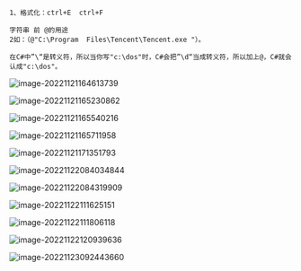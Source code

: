 ```
1、格式化：ctrl+E  ctrl+F
```

```
字符串 前 @的用途
2如：（@"C:\Program  Files\Tencent\Tencent.exe "）。

在C#中”\“是转义符，所以当你写"c:\dos"时，C#会把”\d“当成转义符，所以加上@，C#就会认成"c:\dos"。
```

![image-20221121164613739](C:/Users/11608/AppData/Roaming/Typora/typora-user-images/image-20221121164613739.png)

![image-20221121165230862](C:/Users/11608/AppData/Roaming/Typora/typora-user-images/image-20221121165230862.png)

![image-20221121165540216](C:/Users/11608/AppData/Roaming/Typora/typora-user-images/image-20221121165540216.png)

![image-20221121165711958](C:/Users/11608/AppData/Roaming/Typora/typora-user-images/image-20221121165711958.png)

![image-20221121171351793](C:/Users/11608/AppData/Roaming/Typora/typora-user-images/image-20221121171351793.png)

![image-20221122084034844](C:/Users/11608/AppData/Roaming/Typora/typora-user-images/image-20221122084034844.png)

![image-20221122084319909](C:/Users/11608/AppData/Roaming/Typora/typora-user-images/image-20221122084319909.png)

![image-20221122111625151](C:/Users/11608/AppData/Roaming/Typora/typora-user-images/image-20221122111625151.png)

![image-20221122111806118](C:/Users/11608/AppData/Roaming/Typora/typora-user-images/image-20221122111806118.png)

![image-20221122120939636](C:/Users/11608/AppData/Roaming/Typora/typora-user-images/image-20221122120939636.png)

![image-20221123092443660](C:/Users/11608/AppData/Roaming/Typora/typora-user-images/image-20221123092443660.png)
